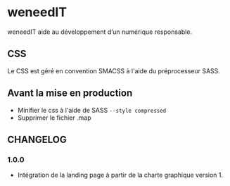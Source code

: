 # weneedIT

weneedIT aide au développement d’un numérique responsable.

## CSS

Le CSS est géré en convention SMACSS à l'aide du préprocesseur SASS.

## Avant la mise en production

- Minifier le css à l'aide de SASS `--style compressed`
- Supprimer le fichier .map

## CHANGELOG
### 1.0.0

- Intégration de la landing page à partir de la charte graphique version 1.
